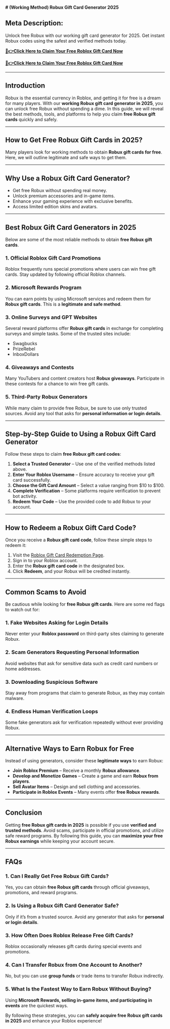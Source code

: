 **# (Working Method) Robux Gift Card Generator 2025**

## **Meta Description:**
Unlock free Robux with our working gift card generator for 2025. Get instant Robux codes using the safest and verified methods today.

**[🔴👉Click Here to Claim Your Free Roblox Gift Card Now](https://rosofferzone.com/allgiftcard/)**


**[🔴👉Click Here to Claim Your Free Roblox Gift Card Now](https://rosofferzone.com/allgiftcard/)**

---

## **Introduction**
Robux is the essential currency in Roblox, and getting it for free is a dream for many players. With our **working Robux gift card generator in 2025**, you can unlock free Robux without spending a dime. In this guide, we will reveal the best methods, tools, and platforms to help you claim **free Robux gift cards** quickly and safely.

---

## **How to Get Free Robux Gift Cards in 2025?**
Many players look for working methods to obtain **Robux gift cards for free**. Here, we will outline legitimate and safe ways to get them.

---

## **Why Use a Robux Gift Card Generator?**
- Get free Robux without spending real money.
- Unlock premium accessories and in-game items.
- Enhance your gaming experience with exclusive benefits.
- Access limited edition skins and avatars.

---

## **Best Robux Gift Card Generators in 2025**
Below are some of the most reliable methods to obtain **free Robux gift cards**.

### **1. Official Roblox Gift Card Promotions**
Roblox frequently runs special promotions where users can win free gift cards. Stay updated by following official Roblox channels.

### **2. Microsoft Rewards Program**
You can earn points by using Microsoft services and redeem them for **Robux gift cards**. This is a **legitimate and safe method**.

### **3. Online Surveys and GPT Websites**
Several reward platforms offer **Robux gift cards** in exchange for completing surveys and simple tasks. Some of the trusted sites include:
- Swagbucks
- PrizeRebel
- InboxDollars

### **4. Giveaways and Contests**
Many YouTubers and content creators host **Robux giveaways**. Participate in these contests for a chance to win free gift cards.

### **5. Third-Party Robux Generators**
While many claim to provide free Robux, be sure to use only trusted sources. Avoid any tool that asks for **personal information or login details**.

---

## **Step-by-Step Guide to Using a Robux Gift Card Generator**
Follow these steps to claim **free Robux gift card codes**:

1. **Select a Trusted Generator** – Use one of the verified methods listed above.
2. **Enter Your Roblox Username** – Ensure accuracy to receive your gift card successfully.
3. **Choose the Gift Card Amount** – Select a value ranging from $10 to $100.
4. **Complete Verification** – Some platforms require verification to prevent bot activity.
5. **Redeem Your Code** – Use the provided code to add Robux to your account.

---

## **How to Redeem a Robux Gift Card Code?**
Once you receive a **Robux gift card code**, follow these simple steps to redeem it:

1. Visit the [Roblox Gift Card Redemption Page](https://www.roblox.com/redeem).
2. Sign in to your Roblox account.
3. Enter the **Robux gift card code** in the designated box.
4. Click **Redeem**, and your Robux will be credited instantly.

---

## **Common Scams to Avoid**
Be cautious while looking for **free Robux gift cards**. Here are some red flags to watch out for:

### **1. Fake Websites Asking for Login Details**
Never enter your **Roblox password** on third-party sites claiming to generate Robux.

### **2. Scam Generators Requesting Personal Information**
Avoid websites that ask for sensitive data such as credit card numbers or home addresses.

### **3. Downloading Suspicious Software**
Stay away from programs that claim to generate Robux, as they may contain malware.

### **4. Endless Human Verification Loops**
Some fake generators ask for verification repeatedly without ever providing Robux.

---

## **Alternative Ways to Earn Robux for Free**
Instead of using generators, consider these **legitimate ways** to earn Robux:

- **Join Roblox Premium** – Receive a monthly **Robux allowance**.
- **Develop and Monetize Games** – Create a game and earn **Robux from players**.
- **Sell Avatar Items** – Design and sell clothing and accessories.
- **Participate in Roblox Events** – Many events offer **free Robux rewards**.

---

## **Conclusion**
Getting **free Robux gift cards in 2025** is possible if you use **verified and trusted methods**. Avoid scams, participate in official promotions, and utilize safe reward programs. By following this guide, you can **maximize your free Robux earnings** while keeping your account secure.

---

## **FAQs**

### **1. Can I Really Get Free Robux Gift Cards?**
Yes, you can obtain **free Robux gift cards** through official giveaways, promotions, and reward programs.

### **2. Is Using a Robux Gift Card Generator Safe?**
Only if it’s from a trusted source. Avoid any generator that asks for **personal or login details**.

### **3. How Often Does Roblox Release Free Gift Cards?**
Roblox occasionally releases gift cards during special events and promotions.

### **4. Can I Transfer Robux from One Account to Another?**
No, but you can use **group funds** or trade items to transfer Robux indirectly.

### **5. What Is the Fastest Way to Earn Robux Without Buying?**
Using **Microsoft Rewards, selling in-game items, and participating in events** are the quickest ways.

By following these strategies, you can **safely acquire free Robux gift cards in 2025** and enhance your Roblox experience!

